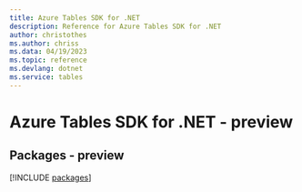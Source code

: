 ```yaml
---
title: Azure Tables SDK for .NET
description: Reference for Azure Tables SDK for .NET
author: christothes
ms.author: chriss
ms.data: 04/19/2023
ms.topic: reference
ms.devlang: dotnet
ms.service: tables
---
```

# Azure Tables SDK for .NET - preview
## Packages - preview
[!INCLUDE [packages](tables-index.md)]
